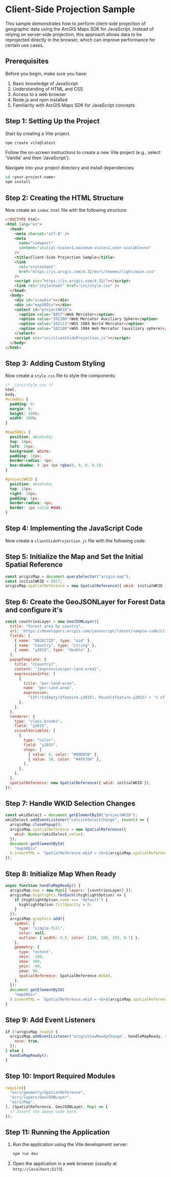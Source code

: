 # Client-Side Projection Sample

This sample demonstrates how to perform client-side projection of geographic data using the ArcGIS Maps SDK for JavaScript. Instead of relying on server-side projection, this approach allows data to be reprojected directly in the browser, which can improve performance for certain use cases.

## Prerequisites

Before you begin, make sure you have:

1. Basic knowledge of JavaScript
2. Understanding of HTML and CSS
3. Access to a web browser
4. Node.js and npm installed
5. Familiarity with ArcGIS Maps SDK for JavaScript concepts

## Step 1: Setting Up the Project

Start by creating a Vite project.

```bash
npm create vite@latest
```

Follow the on-screen instructions to create a new Vite project (e.g., select 'Vanilla' and then 'JavaScript').

Navigate into your project directory and install dependencies:

```bash
cd <your-project-name>
npm install
```

## Step 2: Creating the HTML Structure

Now create an `index.html` file with the following structure:

```html
<!DOCTYPE html>
<html lang="en">
  <head>
    <meta charset="utf-8" />
    <meta
      name="viewport"
      content="initial-scale=1,maximum-scale=1,user-scalable=no"
    />
    <title>Client-Side Projection Sample</title>
    <link
      rel="stylesheet"
      href="https://js.arcgis.com/4.32/esri/themes/light/main.css"
    />
    <script src="https://js.arcgis.com/4.32/"></script>
    <link rel="stylesheet" href="src/style.css" />
  </head>
  <body>
    <div id="viewDiv"></div>
    <div id="mapSRDiv"></div>
    <select id="projectWKID">
      <option value="8857">Web Mercator</option>
      <option value="102100">Web Mercator Auxiliary Sphere</option>
      <option value="102113">WGS 1984 World Mercator</option>
      <option value="102100">WGS 1984 Web Mercator (auxiliary sphere)</option>
    </select>
    <script src="src/clientSideProjection.js"></script>
  </body>
</html>
```

## Step 3: Adding Custom Styling

Now create a `style.css` file to style the components:

```css
/* ./src/style.css */
html,
body,
#viewDiv {
  padding: 0;
  margin: 0;
  height: 100%;
  width: 100%;
}

#mapSRDiv {
  position: absolute;
  top: 10px;
  left: 10px;
  background: white;
  padding: 10px;
  border-radius: 4px;
  box-shadow: 0 2px 4px rgba(0, 0, 0, 0.1);
}

#projectWKID {
  position: absolute;
  top: 10px;
  right: 10px;
  padding: 5px;
  border-radius: 4px;
  border: 1px solid #ddd;
}
```

## Step 4: Implementing the JavaScript Code

Now create a `clientSideProjection.js` file with the following code:

## Step 5: Initialize the Map and Set the Initial Spatial Reference

```javascript
const arcgisMap = document.querySelector("arcgis-map");
const initialWKID = 8857;
arcgisMap.spatialReference = new SpatialReference({ wkid: initialWKID });
```

## Step 6: Create the GeoJSONLayer for Forest Data and configure it's

```javascript
const countriesLayer = new GeoJSONLayer({
  title: "Forest area by country",
  url: "https://developers.arcgis.com/javascript/latest/sample-code/client-projection/live/percent-forest-area.json",
  fields: [
    { name: "OBJECTID", type: "oid" },
    { name: "Country", type: "string" },
    { name: "y2015", type: "double" },
  ],
  popupTemplate: {
    title: "{Country}",
    content: "{expression/per-land-area}",
    expressionInfos: [
      {
        title: "per-land-area",
        name: "per-land-area",
        expression:
          "IIF(!IsEmpty($feature.y2015), Round($feature.y2015) + '% of the land area in this country is forest.', 'No data')",
      },
    ],
  },
  renderer: {
    type: "class-breaks",
    field: "y2015",
    visualVariables: [
      {
        type: "color",
        field: "y2015",
        stops: [
          { value: 0, color: "#D0D0CB" },
          { value: 50, color: "#4F6704" },
        ],
      },
    ],
  },
  spatialReference: new SpatialReference({ wkid: initialWKID }),
});
```

## Step 7: Handle WKID Selection Changes

```javascript
const wkidSelect = document.getElementById("projectWKID");
wkidSelect.addEventListener("calciteSelectChange", (event) => {
  arcgisMap.closePopup();
  arcgisMap.spatialReference = new SpatialReference({
    wkid: Number(wkidSelect.value),
  });
  document.getElementById(
    "mapSRDiv"
  ).innerHTML = `SpatialReference.wkid = <b>${arcgisMap.spatialReference.wkid}</b>`;
});
```

## Step 8: Initialize Map When Ready

```javascript
async function handleMapReady() {
  arcgisMap.map = new Map({ layers: [countriesLayer] });
  arcgisMap.highlights.forEach((highlightOption) => {
    if (highlightOption.name === "default") {
      highlightOption.fillOpacity = 0;
    }
  });
  arcgisMap.graphics.add({
    symbol: {
      type: "simple-fill",
      color: null,
      outline: { width: 0.5, color: [208, 208, 203, 0.7] },
    },
    geometry: {
      type: "extent",
      xmin: -180,
      xmax: 180,
      ymin: -90,
      ymax: 90,
      spatialReference: SpatialReference.WGS84,
    },
  });
  document.getElementById(
    "mapSRDiv"
  ).innerHTML = `SpatialReference.wkid = <b>${arcgisMap.spatialReference.wkid}</b>`;
}
```

## Step 9: Add Event Listeners

```javascript
if (!arcgisMap.ready) {
  arcgisMap.addEventListener("arcgisViewReadyChange", handleMapReady, {
    once: true,
  });
} else {
  handleMapReady();
}
```

## Step 10: Import Required Modules

```javascript
require([
  "esri/geometry/SpatialReference",
  "esri/layers/GeoJSONLayer",
  "esri/Map",
], (SpatialReference, GeoJSONLayer, Map) => {
  // Insert the above code here.
});
```

## Step 11: Running the Application

1. Run the application using the Vite development server:
   ```bash
   npm run dev
   ```
2. Open the application in a web browser (usually at `http://localhost:5173`).
